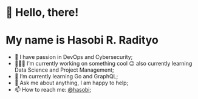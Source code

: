 # 👋 Hello, there!
# My name is Hasobi R. Radityo

- 🔭 I have passion in DevOps and Cybersecurity;
- 👨🏽‍💻 I’m currently working on something cool :wink: also currently learning Data Science and Project Management;
- 🌱 I’m currently learning Go and GraphQL; 
- 💬 Ask me about anything, I am happy to help;
- 📫 How to reach me: [@hasobi](https://twitter.com/hasobi);
